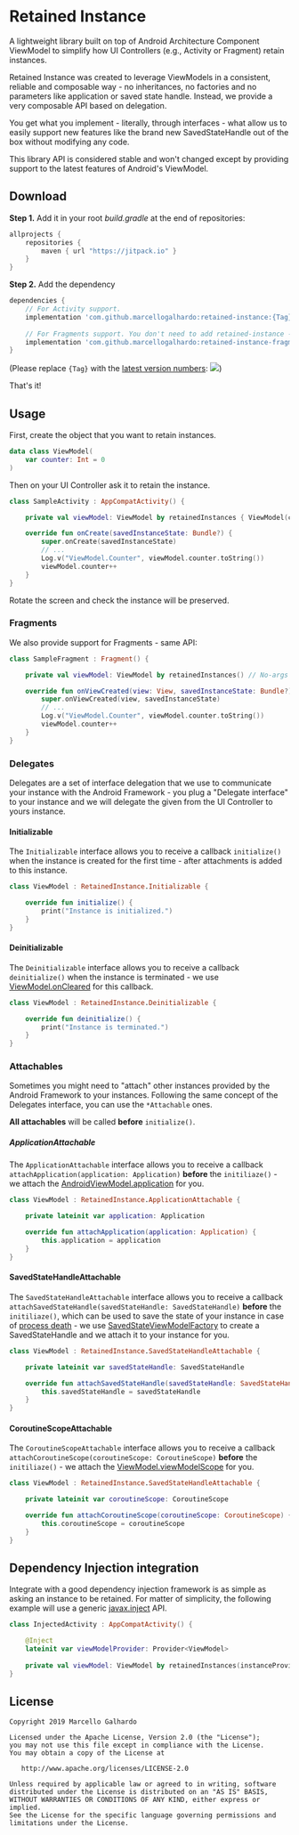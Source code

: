 # Retained Instance

A lightweight library built on top of Android Architecture Component ViewModel to simplify how UI Controllers (e.g., Activity or Fragment) retain instances.

Retained Instance was created to leverage ViewModels in a consistent, reliable and composable way - no inheritances, no factories and no parameters like application or saved state handle. Instead, we provide a very composable API based on delegation.

You get what you implement - literally, through interfaces - what allow us to easily support new features like the brand new SavedStateHandle out of the box without modifying any code.

This library API is considered stable and won't changed except by providing support to the latest features of Android's ViewModel.

## Download

**Step 1.** Add it in your root *build.gradle* at the end of repositories:
```gradle
allprojects {
	repositories {
		maven { url "https://jitpack.io" }
	}
}
```

**Step 2.** Add the dependency
```gradle
dependencies {
    // For Activity support.
	implementation 'com.github.marcellogalhardo:retained-instance:{Tag}'
	
	// For Fragments support. You don't need to add retained-instance - we included for you!
	implementation 'com.github.marcellogalhardo:retained-instance-fragment:{Tag}'
}
```
(Please replace `{Tag}` with the [latest version numbers](https://github.com/marcellogalhardo/retained-instance/releases): [![](https://jitpack.io/v/marcellogalhardo/retained-instance.svg)](https://jitpack.io/#marcellogalhardo/retained-instance))

That's it!

## Usage

First, create the object that you want to retain instances.

```kotlin
data class ViewModel(
    var counter: Int = 0
)
```

Then on your UI Controller ask it to retain the instance.

```kotlin
class SampleActivity : AppCompatActivity() {

    private val viewModel: ViewModel by retainedInstances { ViewModel(counter = 5) }

    override fun onCreate(savedInstanceState: Bundle?) {
        super.onCreate(savedInstanceState)
        // ...
        Log.v("ViewModel.Counter", viewModel.counter.toString())
        viewModel.counter++
    }
}
```

Rotate the screen and check the instance will be preserved.

### Fragments

We also provide support for Fragments - same API:

```kotlin
class SampleFragment : Fragment() {

    private val viewModel: ViewModel by retainedInstances() // No-args constructor used.

    override fun onViewCreated(view: View, savedInstanceState: Bundle?) {
        super.onViewCreated(view, savedInstanceState)
        // ...
        Log.v("ViewModel.Counter", viewModel.counter.toString())
        viewModel.counter++
    }
}
```

### Delegates

Delegates are a set of interface delegation that we use to communicate your instance with the Android Framework - you plug a "Delegate interface" to your instance and we will delegate the given from the UI Controller to yours instance.

#### Initializable

The `Initializable` interface allows you to receive a callback `initialize()` when the instance is created for the first time - after attachments is added to this instance.

```kotlin
class ViewModel : RetainedInstance.Initializable {

    override fun initialize() {
        print("Instance is initialized.")
    }
}
```

#### Deinitializable

The `Deinitializable` interface allows you to receive a callback `deinitialize()` when the instance is terminated - we use [ViewModel.onCleared](https://developer.android.com/reference/androidx/lifecycle/ViewModel.html#onCleared()) for this callback.

```kotlin
class ViewModel : RetainedInstance.Deinitializable {

    override fun deinitialize() {
        print("Instance is terminated.")
    }
}
```

### Attachables

Sometimes you might need to "attach" other instances provided by the Android Framework to your instances. Following the same concept of the Delegates interface, you can use the `*Attachable` ones.

**All attachables** will be called **before** `initialize()`.

##### ApplicationAttachable

The `ApplicationAttachable` interface allows you to receive a callback `attachApplication(application: Application)` **before** the `initiliaze()` - we attach the [AndroidViewModel.application](https://developer.android.com/reference/androidx/lifecycle/AndroidViewModel.html#getApplication()) for you.

```kotlin
class ViewModel : RetainedInstance.ApplicationAttachable {

    private lateinit var application: Application

    override fun attachApplication(application: Application) {
        this.application = application
    }
}
```

#### SavedStateHandleAttachable

The `SavedStateHandleAttachable` interface allows you to receive a callback `attachSavedStateHandle(savedStateHandle: SavedStateHandle)` **before** the `initiliaze()`, which can be used to save the state of your instance in case of [process death](https://developer.android.com/topic/libraries/architecture/saving-states#use_onsaveinstancestate_as_backup_to_handle_system-initiated_process_death) - we use [SavedStateViewModelFactory](https://developer.android.com/reference/androidx/lifecycle/SavedStateViewModelFactory.html#SavedStateViewModelFactory(android.app.Application,%20androidx.savedstate.SavedStateRegistryOwner,%20android.os.Bundle)) to create a SavedStateHandle and we attach it to your instance for you.


```kotlin
class ViewModel : RetainedInstance.SavedStateHandleAttachable {

    private lateinit var savedStateHandle: SavedStateHandle

    override fun attachSavedStateHandle(savedStateHandle: SavedStateHandle) {
        this.savedStateHandle = savedStateHandle
    }
}
```

#### CoroutineScopeAttachable

The `CoroutineScopeAttachable` interface allows you to receive a callback `attachCoroutineScope(coroutineScope: CoroutineScope)` **before** the `initiliaze()` - we attach the [ViewModel.viewModelScope](https://developer.android.com/topic/libraries/architecture/coroutines#viewmodelscope) for you.

```kotlin
class ViewModel : RetainedInstance.SavedStateHandleAttachable {

    private lateinit var coroutineScope: CoroutineScope

    override fun attachCoroutineScope(coroutineScope: CoroutineScope) {
        this.coroutineScope = coroutineScope
    }
}
```

## Dependency Injection integration

Integrate with a good dependency injection framework is as simple as asking an instance to be retained.
For matter of simplicity, the following example will use a generic [javax.inject](https://docs.oracle.com/javaee/6/api/javax/inject) API.

```kotlin
class InjectedActivity : AppCompatActivity() {

    @Inject
    lateinit var viewModelProvider: Provider<ViewModel>
     
    private val viewModel: ViewModel by retainedInstances(instanceProvider = viewModelProvider::get)
}
```

License
-------

    Copyright 2019 Marcello Galhardo

    Licensed under the Apache License, Version 2.0 (the "License");
    you may not use this file except in compliance with the License.
    You may obtain a copy of the License at

       http://www.apache.org/licenses/LICENSE-2.0

    Unless required by applicable law or agreed to in writing, software
    distributed under the License is distributed on an "AS IS" BASIS,
    WITHOUT WARRANTIES OR CONDITIONS OF ANY KIND, either express or implied.
    See the License for the specific language governing permissions and
    limitations under the License.
